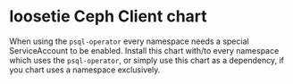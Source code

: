 # loosetie Ceph Client chart

When using the `psql-operator` every namespace needs a special ServiceAccount to be enabled.
Install this chart with/to every namespace which uses the `psql-operator`,
or simply use this chart as a dependency, if you chart uses a namespace exclusively.
